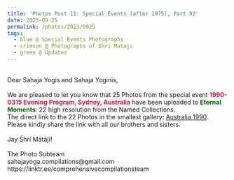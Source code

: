 ```yaml
---
title: 'Photos Post 11: Special Events (after 1975), Part 92'
date: 2023-09-25
permalink: /photos/2023/0925
tags:
  - blue @ Special Events Photographs
  - crimson @ Photographs of Shri Mataji
  - green @ Updates
---
```


<p>
<br>
Dear Sahaja Yogis and Sahaja Yoginīs,<br>
<br>
We are pleased to let you know that 25 Photos from the special event <font color="Crimson"><b>1990-0315 Evening Program, Sydney, Australia</b></font> have been uploaded to <font color="DarkGreen"><b>Eternal Moments</b></font>: 22 high resolution from the Named Collections.<br>
The direct link to the 22 Photos in the smallest gallery: <a href="https://eternalmoments.smugmug.com/Countries/Australia/1990"> Australia 1990</a>.<br>
Please kindly share the link with all our brothers and sisters.<br>
<br>
Jay Śhrī Mātājī!<br>
<br>
The Photo Subteam<br>
sahajayoga.compilations@gmail.com<br>
https://linktr.ee/comprehensivecompilationsteam<br>
</p>